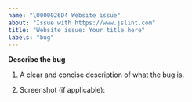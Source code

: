```yaml
---
name: "\U000026D4 Website issue"
about: "Issue with https://www.jslint.com"
title: "Website issue: Your title here"
labels: "bug"
---
```



**Describe the bug**
1. A clear and concise description of what the bug is.

2. Screenshot (if applicable):
